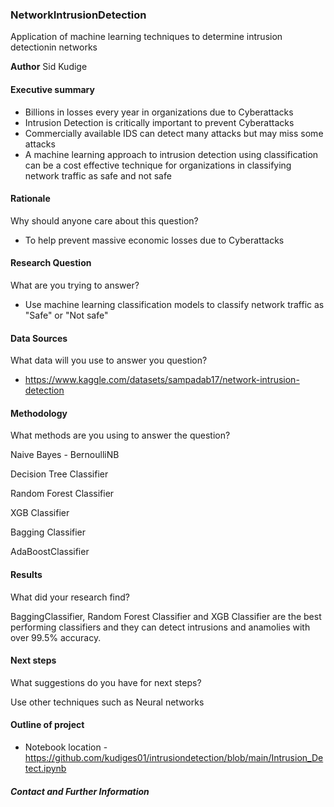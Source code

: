 ### NetworkIntrusionDetection
Application of machine learning techniques to determine intrusion detectionin networks

**Author**
Sid Kudige

#### Executive summary

- Billions in losses every year in organizations due to Cyberattacks
- Intrusion Detection is critically important to prevent Cyberattacks
- Commercially available IDS can detect many attacks but may miss some attacks 
- A machine learning approach to intrusion detection using classification can be a cost effective technique for organizations in classifying network traffic as safe and not safe

#### Rationale
Why should anyone care about this question?

- To help prevent massive economic losses due to Cyberattacks

#### Research Question
What are you trying to answer?

- Use machine learning classification models to classify network traffic as "Safe" or "Not safe"

#### Data Sources
What data will you use to answer you question?

- https://www.kaggle.com/datasets/sampadab17/network-intrusion-detection

#### Methodology
What methods are you using to answer the question?

   Naive Bayes - BernoulliNB
   
   Decision Tree Classifier
   
   Random Forest Classifier
   
   XGB Classifier
   
   Bagging Classifier
   
   AdaBoostClassifier

#### Results
What did your research find?

BaggingClassifier, Random Forest Classifier and XGB Classifier are the best performing classifiers and they can detect intrusions and anamolies with over 99.5% accuracy.

#### Next steps
What suggestions do you have for next steps?

Use other techniques such as Neural networks

#### Outline of project

- Notebook location - https://github.com/kudiges01/intrusiondetection/blob/main/Intrusion_Detect.ipynb

##### Contact and Further Information

